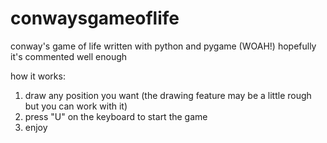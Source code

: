 # conwaysgameoflife
conway's game of life written with python and pygame (WOAH!)
hopefully it's commented well enough

how it works:
1. draw any position you want (the drawing feature may be a little rough but you can work with it)
2. press "U" on the keyboard to start the game
3. enjoy 
